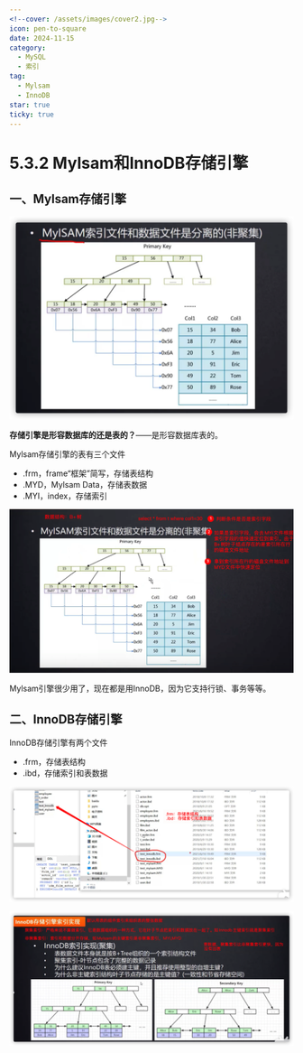 ```yaml
---
<!--cover: /assets/images/cover2.jpg-->
icon: pen-to-square
date: 2024-11-15
category:
  - MySQL
  - 索引
tag:
  - Mylsam
  - InnoDB
star: true
ticky: true
---
```

# 5.3.2 Mylsam和InnoDB存储引擎

## 一、Mylsam存储引擎

![](../pic/36.png)

**存储引擎是形容数据库的还是表的？**——是形容数据库表的。

Mylsam存储引擎的表有三个文件

- .frm，frame“框架”简写，存储表结构
- .MYD，Mylsam Data，存储表数据
- .MYI，index，存储索引

![](../pic/37.png)

Mylsam引擎很少用了，现在都是用InnoDB，因为它支持行锁、事务等等。

## 二、InnoDB存储引擎

InnoDB存储引擎有两个文件

- .frm，存储表结构
- .ibd，存储索引和表数据

![](../pic/38.png)

![](../pic/39.png)
























